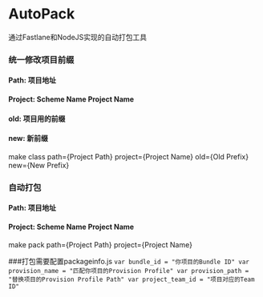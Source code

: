 # AutoPack
通过Fastlane和NodeJS实现的自动打包工具

### 统一修改项目前缀
#### Path: 项目地址
#### Project: Scheme Name Project Name
#### old: 项目用的前缀
#### new: 新前缀
make class path={Project Path} project={Project Name} old={Old Prefix} new={New Prefix}

### 自动打包
#### Path: 项目地址
#### Project: Scheme Name Project Name
make pack path={Project Path} project={Project Name}

###打包需要配置packageinfo.js
`
var bundle_id = "你项目的Bundle ID"
var provision_name = "匹配你项目的Provision Profile"
var provision_path = "替换项目的Provision Profile Path"
var project_team_id = "项目对应的Team ID"
`
